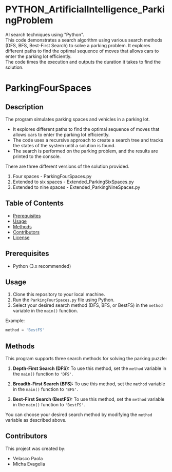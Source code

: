 # PYTHON_ArtificialIntelligence_ParkingProblem
AI search techniques using "Python".  
This code demonstrates a search algorithm using various search methods (DFS, BFS, Best-First Search) to solve a parking problem. 
It explores different paths to find the optimal sequence of moves that allows cars to enter the parking lot efficiently.  
The code times the execution and outputs the duration it takes to find the solution.


# ParkingFourSpaces

## Description
The program simulates parking spaces and vehicles in a parking lot. 
* It explores different paths to find the optimal sequence of moves that allows cars to enter the parking lot efficiently. 
* The code uses a recursive approach to create a search tree and tracks the states of the system until a solution is found. 
* The search is performed on the parking problem, and the results are printed to the console. 

There are three different versions of the solution provided.
1. Four spaces  - ParkingFourSpaces.py
2. Extended to six spaces - Extended_ParkingSixSpaces.py
3. Extended to nine spaces - Extended_ParkingNineSpaces.py

## Table of Contents
- [Prerequisites](#prerequisites)
- [Usage](#usage)
- [Methods](#methods)
- [Contributors](#contributors)
- [License](#license)

## Prerequisites
- Python (3.x recommended)

## Usage
1. Clone this repository to your local machine.
2. Run the `ParkingFourSpaces.py` file using Python.
3. Select your desired search method (DFS, BFS, or BestFS) in the `method` variable in the `main()` function.

Example:
```python
method = 'BestFS'
```

## Methods
This program supports three search methods for solving the parking puzzle:

1. **Depth-First Search (DFS):** To use this method, set the `method` variable in the `main()` function to `'DFS'`.

2. **Breadth-First Search (BFS):** To use this method, set the `method` variable in the `main()` function to `'BFS'`.

3. **Best-First Search (BestFS):** To use this method, set the `method` variable in the `main()` function to `'BestFS'`.

You can choose your desired search method by modifying the `method` variable as described above.

## Contributors
This project was created by:
- Velasco Paola
- Micha Evagelia 

